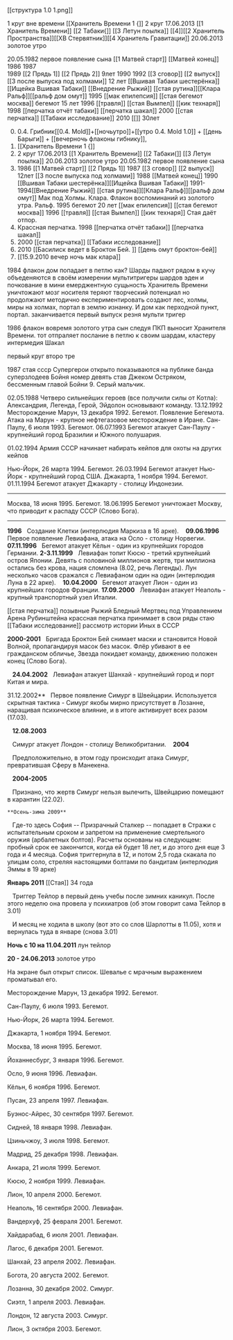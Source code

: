 [[структура 1.0 1.png]]

1 круг вне времени  [[Хранитель Времени 1 {]]
2 круг 17.06.2013 [[1 Хранитель Времени]] [[2 Табаки{]] [[3 Летун поылка]] [[4]][[2 Хранитель Пространства]][[ХВ Стервятник]][[4 Хранитель Гравитации]]
20.06.2013 золотое утро

20.05.1982 первое появление сына
 [[1 Матвей старт]] [[Матвей конец]]
1986
1987  
1989  [[2 Прядь 1]] [[2 Прядь 2]] 9лет
1990 
1992 [[3 сговор]] [[2 выпуск]] [[3 после выпуска  под холмами]] 12 лет
[[Вшивая Табаки шестерёнка]] [[Ищейка Вшивая Табаки]]
[[Внедрение Рыжий]] [[стая рутина]][[Клара Ральф]][[ральф дом омут]]
1995  [[мак епилепсия]] [[стая бегемот москва]] бегемот 15 лет
1996 [[травля]] [[стая Вымпел]] [[кик технаря]]
1998 [[перчатка отчёт табаки]] [[перчатка шакал]]
2000 [[стая перчатка]] [[Табаки исследование]]
2010 [[]] 30лет


0. 0.4. Грибник[[0.4. Mold]]+[[ночьутро]]+[[утро  0.4. Mold 1.0]] + [[день Барыги]] + [[вечерночь флаконы гибнику]], 
1. [[Хранитель Времени 1 {]]
2. 2 круг 17.06.2013 [[1 Хранитель Времени]] [[2 Табаки{]] [[3 Летун поылка]] 20.06.2013 золотое утро 
20.05.1982 первое появление сына
4. 1986 [[1 Матвей старт]]  [[2 Прядь 1]] 
1987 [[3 сговор]] [[2 выпуск]] 12лет [[3 после выпуска  под холмами]] 
1988 [[Матвей конец]]
1990 [[Вшивая Табаки шестерёнка]][[Ищейка Вшивая Табаки]]
1991-1994[[Внедрение Рыжий]] [[стая рутина]][[Клара Ральф]][[ральф дом омут]] Мак под Холмы. Клара. Флакон воспоминаний из золотого утра. Ральф. 
1995 бегемот 20 лет [[мак епилепсия]] [[стая бегемот москва]]
1996 [[травля]] [[стая Вымпел]] [[кик технаря]] Стая даёт отпор.
5. Крассная перчатка. 1998 [[перчатка отчёт табаки]] [[перчатка шакал]] 
6. 2000 [[стая перчатка]] [[Табаки исследование]]
7. 2010 [[Басилиск ведет в Броктон Бей. ]] [[день омут броктон-бей]]
8. [[15.9.2010 вечер ночь мак клара]]



1984 флакон
дом попадает в петлю
как? Шарды падают рядом в кучу
объеденяются в своём измерении мультитригеры шардов эден и почкование
в мини емерджентную сущьность
Хранитель Времени
уничтожают мозг носителя
теряют творческий потенциал
но продолжают методично експериментировать
создают лес, холмы, миры на холмах, портал в землю изнанку.
И дом как перходной пункт, портал.
заканчивается первый выпуск резня
мульти тригер

1986 флакон 
вовремя золотого утра сын следуя ПКП выносит Хранителя Времени. тот отпраляет послание в петлю к своим шардам, кластеру
интермедия Шакал

первый круг
второ
тре

1987 стая ссср
Супергерои открыто показываются на публике
банда суперзлодеев Бойня номер девять
став Джеком Остряком, бессменным главой Бойни 9.
Серый мальчик.


02.05.1988  Четверо сильнейших героев (все получили силы от Котла): Александрия, Легенда, Герой, Эйдолон основывают команду.
13.12.1992 Месторождение Марун, 13 декабря 1992. Бегемот. Появление Бегемота. Атака на Марун - крупное нефтегазовое месторождение в Иране.
Сан-Паулу, 6 июля 1993. Бегемот. 06.07.1993 Бегемот атакует Сан-Паулу - крупнейший город Бразилии и Южного полушария.

01.02.1994 Армия СССР начинает набирать кейпов для охоты на других кейпов

Нью-Йорк, 26 марта 1994. Бегемот. 26.03.1994 Бегемот атакует Нью-Йорк - крупнейший город США.
Джакарта, 1 ноября 1994. Бегемот. 01.11.1994 Бегемот атакует Джакарту - столицу Индонезии.

______________________________________________________


Москва, 18 июня 1995. Бегемот. 18.06.1995 Бегемот уничтожает Москву, что приводит к распаду СССР (Слово Бога).
______________________________________________________________

 **1996**   Создание Клетки (интерлюдия Маркиза в 16 арке).
   **09.06.1996**   Первое появление Левиафана, атака на Осло - столицу Норвегии.
   **07.11.1996**   Бегемот атакует Кёльн - один из крупнейших городов Германии.
 **2-3.11.1999**   Левиафан топит Кюсю - третий крупнейший остров Японии. Девять с половиной миллионов жертв, три миллиона остались без крова, нация сломлена (8.02, речь Легенды). Лун несколько часов сражался с Левиафаном один на один (интерлюдия Луна в 22 арке).
   **10.04.2000**   Бегемот атакует Лион - один из крупнейших городов Франции.
    **17.09.2000**   Левиафан атакует Неаполь - крупный транспортный узел Италии.

[[стая перчатка]] 
позывные Рыжий Бледный Мертвец под Управлением Арена Рубинштейна
крассная перчатка принимает в свои ряды стаю
[[Табаки исследование]] рассмотр истории Иных в СССР

**2000-2001**   Бригада Броктон Бей снимает маски и становится Новой Волной, пропагандируя масок без масок. Флёр убивают в ее гражданском обличье, Звезда покидает команду, движению положен конец (Слово Бога).

   **24.04.2002**   Левиафан атакует Шанхай - крупнейший город и порт Китая и мира.

31.12.2002**   Первое появление Симург в Швейцарии. Используется скрытная тактика - Симург якобы мирно присутствует в Лозанне, наращивая психическое влияние, и в итоге активирует всех разом (17.03).
     
   **12.08.2003**

   Симург атакует Лондон - столицу Великобритании.
      **2004**

   Предположительно, в этом году происходит атака Симург, превратившая Сферу в Манекена.
   
      **2004-2005**

   Признано, что жертв Симург нельзя вылечить, Швейцарию помещают в карантин (22.02).
   
    **Осень-зима 2009**

   Где-то здесь София -- Призрачный Сталкер -- попадает в Стражи с испытательным сроком и запретом на применение смертельного оружия (арбалетных болтов). Расчеты основаны на следующем: пробный срок ее закончится, когда ей будет 18 лет, и до этого дня еще 3 года и 4 месяца. София триггернула в 12, и потом 2,5 года скакала по улицам соло, стреляя настоящими болтами по бандитам (интерлюдия Эммы в 19 арке)
   
   **Январь 2011** [[Стая]] 34 года

   Триггер Тейлор в первый день учебы после зимних каникул. После этого неделю она провела у психиатров (об этом говорит сама Тейлор в 3.01)

   И месяц не ходила в школу (вот это со слов Шарлотты в 11.05), хотя и вернулась туда в январе (снова 3.01)
   
   
   **Ночь с 10 на 11.04.2011** лун тейлор
   

**20 - 24.06.2013** золотое утро


На экране был открыт список. Шевалье с мрачным выражением проматывал его.

Месторождение Марун, 13 декабря 1992. Бегемот.

Сан-Паулу, 6 июля 1993. Бегемот.

Нью-Йорк, 26 марта 1994. Бегемот.

Джакарта, 1 ноября 1994. Бегемот.

Москва, 18 июня 1995. Бегемот.

Йоханнесбург, 3 января 1996. Бегемот.

Осло, 9 июня 1996. Левиафан.

Кёльн, 6 ноября 1996. Бегемот.

Пусан, 23 апреля 1997. Левиафан.

Буэнос-Айрес, 30 сентября 1997. Бегемот.

Сидней, 18 января 1998. Левиафан.

Цзиньчжоу, 3 июля 1998. Бегемот.

Мадрид, 25 декабря 1998. Левиафан.

Анкара, 21 июля 1999. Бегемот.

Кюсю, 2 ноября 1999. Левиафан.

Лион, 10 апреля 2000. Бегемот.

Неаполь, 16 сентября 2000. Левиафан.

Вандерхуф, 25 февраля 2001. Бегемот.

Хайдарабад, 6 июля 2001. Левиафан.

Лагос, 6 декабря 2001. Бегемот.

Шанхай, 23 апреля 2002. Левиафан.

Богота, 20 августа 2002. Бегемот.

Лозанна, 30 декабря 2002. Симург.

Сиэтл, 1 апреля 2003. Левиафан.

Лондон, 12 августа 2003. Симург.

Лион, 3 октября 2003. Бегемот.